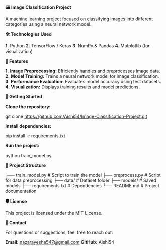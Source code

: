 **🖼️ Image Classification Project**


A machine learning project focused on classifying images into different categories using a neural network model.

**🛠️ Technologies Used**


**1.** Python
**2.** TensorFlow / Keras
**3.** NumPy & Pandas
**4.** Matplotlib (for visualization)


**🌟 Features**


**1.** **Image Preprocessing:** Efficiently handles and preprocesses image data.
**2.** **Model Training:** Trains a neural network model for image classification.
**3.** **Performance Evaluation:** Evaluates model accuracy using test datasets.
**4.** **Visualization:** Displays training results and model predictions.


**🚀 Getting Started**


**Clone the repository:**


git clone https://github.com/Aishi54/Image-Classification-Project.git


**Install dependencies:**


pip install -r requirements.txt


**Run the project:**


python train_model.py


**📂 Project Structure**


├── train_model.py      # Script to train the model
├── preprocess.py       # Script for data preprocessing
├── data/               # Dataset folder
├── models/             # Saved models
├── requirements.txt    # Dependencies
└── README.md           # Project documentation


**🛡️ License**


This project is licensed under the MIT License.


**💬 Contact**


For questions or suggestions, feel free to reach out:

**Email:** 
nazarayesha547@gmail.com
**GitHub:** 
Aishi54
